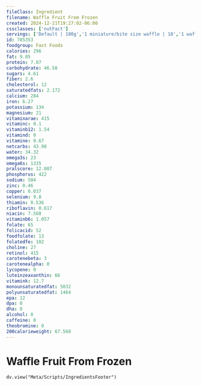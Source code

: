 ```yaml
---
fileClass: Ingredient
filename: Waffle Fruit From Frozen
created: 2024-12-21T19:27:02-06:00
cssclasses: ['nutFact']
servings: ['Default | 100g','1 miniature/bite size waffle | 10','1 waffle | 40','1 thick / belgian waffle | 55','1 pouch | 65','1 stick | 35']
id: 785353
foodgroup: Fast Foods
calories: 296
fat: 9.05
protein: 7.07
carbohydrate: 46.58
sugars: 4.61
fiber: 2.6
cholesterol: 12
saturatedfats: 2.172
calcium: 284
iron: 6.27
potassium: 134
magnesium: 21
vitaminarae: 415
vitaminc: 0.1
vitaminb12: 1.54
vitamind: 0
vitamine: 0.67
netcarbs: 43.98
water: 34.32
omega3s: 23
omega6s: 1335
pralscore: 12.007
phosphorus: 422
sodium: 504
zinc: 0.46
copper: 0.037
selenium: 9.8
thiamin: 0.536
riboflavin: 0.617
niacin: 7.568
vitaminb6: 1.057
folate: 65
folicacid: 52
foodfolate: 13
folatedfe: 102
choline: 27
retinol: 415
carotenebeta: 3
carotenealpha: 0
lycopene: 0
luteinzeaxanthin: 66
vitamink: 12.7
monounsaturatedfat: 5032
polyunsaturatedfat: 1464
epa: 12
dpa: 0
dha: 8
alcohol: 0
caffeine: 0
theobromine: 0
200calorieweight: 67.568
---
```


# Waffle Fruit From Frozen

```dataviewjs
dv.view("Meta/Scripts/IngredientsFooter")
```
